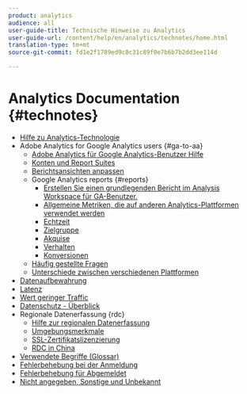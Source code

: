 ```yaml
---
product: analytics
audience: all
user-guide-title: Technische Hinweise zu Analytics
user-guide-url: /content/help/en/analytics/technotes/home.html
translation-type: tm+mt
source-git-commit: fd1e2f1789ed9c8c31c89f0e7b6b7b2dd3ee114d

---
```



# Analytics Documentation {#technotes}

+ [Hilfe zu Analytics-Technologie](home.md)
+ Adobe Analytics for Google Analytics users {#ga-to-aa}
   + [Adobe Analytics für Google Analytics-Benutzer Hilfe](ga-to-aa/home.md)
   + [Konten und Report Suites](ga-to-aa/accounts.md)
   + [Berichtsansichten anpassen](ga-to-aa/customization.md)
   + Google Analytics reports {#reports}
      + [Erstellen Sie einen grundlegenden Bericht im Analysis Workspace für GA-Benutzer.](ga-to-aa/reports/create-report.md)
      + [Allgemeine Metriken, die auf anderen Analytics-Plattformen verwendet werden](ga-to-aa/reports/common-metrics.md)
      + [Echtzeit](ga-to-aa/reports/realtime-reports.md)
      + [Zielgruppe](ga-to-aa/reports/audience-reports.md)
      + [Akquise](ga-to-aa/reports/acquisition-reports.md)
      + [Verhalten](ga-to-aa/reports/behavior-reports.md)
      + [Konversionen](ga-to-aa/reports/conversions-reports.md)
   + [Häufig gestellte Fragen](ga-to-aa/faq.md)
   + [Unterschiede zwischen verschiedenen Plattformen](ga-to-aa/processing-differences.md)
+ [Datenaufbewahrung](data-retention.md)
+ [Latenz](latency.md)
+ [Wert geringer Traffic](low-traffic.md)
+ [Datenschutz - Überblick](privacy-overview.md)
+ Regionale Datenerfassung {rdc}
   + [Hilfe zur regionalen Datenerfassung](rdc/regional-data-collection.md)
   + [Umgebungsmerkmale](rdc/rdc-environment-characteristics.md)
   + [SSL-Zertifikatslizenzierung](rdc/ssl-cert-licensing.md)
   + [RDC in China](rdc/rdc-china.md)
+ [Verwendete Begriffe (Glossar)](terms.md)
+ [Fehlerbehebung bei der Anmeldung](troubleshoot-login.md)
+ [Fehlerbehebung für Abgemeldet](troubleshoot-sessions.md)
+ [Nicht angegeben, Sonstige und Unbekannt](unspecified.md)
